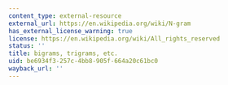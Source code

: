 ```yaml
---
content_type: external-resource
external_url: https://en.wikipedia.org/wiki/N-gram
has_external_license_warning: true
license: https://en.wikipedia.org/wiki/All_rights_reserved
status: ''
title: bigrams, trigrams, etc.
uid: be6934f3-257c-4bb8-905f-664a20c61bc0
wayback_url: ''
---
```

